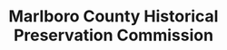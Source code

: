 ---
layout: repo
title: "Marlboro County Historical Preservation Commission"
id: 1918
permalink: repos/1918/
---